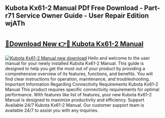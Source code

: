 ## Kubota Kx61-2 Manual PDf Free Download - Part-r71 Service Owner Guide - User Repair Edition wjATh

# <h2><a href="http://bc85890.oget.top/?id=Kubota+Kx61-2+Manual">🔗Download New 👉🔴 Kubota Kx61-2 Manual</a></h2>

[![Kubota Kx61-2 Manual new download](https://i.imgur.com/5g1atiW.png)](http://bc85890.oget.top/?id=Kubota+Kx61-2+Manual)
Hello and welcome to the user manual for your newly installed Kubota Kx61-2 Manual. This guide is designed to help you get the most out of your product by providing a comprehensive overview of its features, functions, and benefits. You will find clear instructions for operation, maintenance, and troubleshooting. Important Information Regarding Connectivity Requirements Kubota Kx61-2 Manual This product requires specific connectivity requirements for optimal performance. With features like list of features, your new Kubota Kx61-2 Manual is designed to maximize productivity and efficiency. Support Available 24/7 Kubota Kx61-2 Manual. Our customer support team is available 24/7 to assist you with any inquiries.

